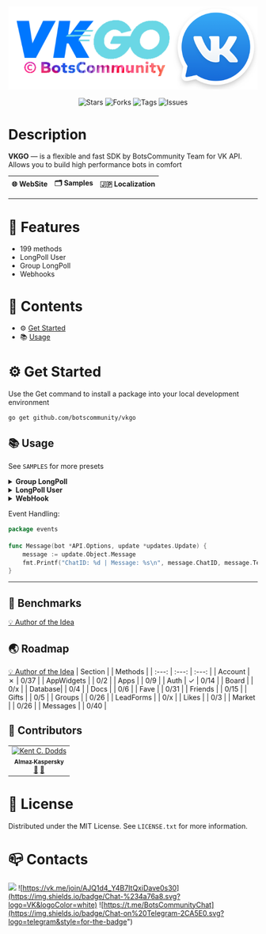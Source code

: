 <p align="center">
	<img src="./docs/cover.png" />
</p>
<p align="center">
	<img alt="Stars" src="https://img.shields.io/github/stars/tildae/vkgo?style=for-the-badge">
	<img alt="Forks" src="https://img.shields.io/github/forks/tildae/vkgo?style=for-the-badge">
	<img alt="Tags" src="https://img.shields.io/github/tag/tildae/vkgo?style=for-the-badge">
	<img alt="Issues" src="https://img.shields.io/github/issues/tildae/vkgo?style=for-the-badge">
</p>

# Description
**VKGO** — is a flexible and fast SDK by BotsCommunity Team for VK API. Allows you to build high performance bots in comfort

| 🌐 WebSite | 🗂 Samples | 🇯🇵 Localization |
| --- | --- | --- |

---

# 🚀 Features
* 199 methods
* LongPoll User
* Group LongPoll
* Webhooks

# 🍬 Contents
*   ⚙️ [Get Started](#get-started)
*   📚 [Usage](#usage)

# ⚙️ Get Started
Use the Get command to install a package into your local development environment
```shell
go get github.com/botscommunity/vkgo
```

## 📚 Usage
See `SAMPLES` for more presets
<details>
<summary><b>Group LongPoll</b></summary>

```go
// main.go
package main

import (
	"os"

	"github.com/botscommunity/vkgo/API"
	"github.com/botscommunity/vkgo/scenes"
	"github.com/botscommunity/vkgo/longpoll"
)

func main() {
	bot := API.Create()
	bot.Config("token", os.Getenv("TOKEN"))
	bot.Config("version", 5.131)

	updates := scenes.Create()
	updates.Add("message", func(bot *API.Options, update updates.Updates) {})

	longpoll.Create(bot).EndlessListen(updates)
}
```
</details>
<details>
<summary><b>LongPoll User</b></summary>

```go
// main.go
package main

import (
	"os"

	"github.com/botscommunity/vkgo/API"
	"github.com/botscommunity/vkgo/scenes"
	"github.com/botscommunity/vkgo/user"
)

func main() {
	bot := API.Create()
	bot.Config("token", os.Getenv("TOKEN"))
	bot.Config("version", 5.131)

	updates := scenes.Create()
	updates.Add("message", func(bot *API.Options, update updates.Updates) {})

	user.Create(bot).EndlessListen(updates)
}
```
</details>

<details>
<summary><b>WebHook</b></summary>

```go
// main.go
package main

import (
	"os"

	"github.com/gofiber/fiber/v2"
	"github.com/botscommunity/vkgo/API"
	"github.com/botscommunity/vkgo/scenes"
	"github.com/botscommunity/vkgo/webhook"
)

func main() {
	tokens := *map[webhook.GroupID]webhook.Token{}

	updates := scenes.Create()
	updates.Add("message", func(bot *API.Options, update updates.Updates) {})

	webhook.Create(tokens, updates)

	app := fiber.New()
	app.Post("vkontakte/:confirmation", webhook.Fiber)
	app.Listen(":3000")
}
```
</details>

Event Handling:

```go
package events

func Message(bot *API.Options, update *updates.Update) {
	message := update.Object.Message
	fmt.Printf("ChatID: %d | Message: %s\n", message.ChatID, message.Text)
}
```

---

## 🎯 Benchmarks
[💡 Author of the Idea](https://github.com/elias506/vk-sdk#benchmarks)

## 🌏 Roadmap


[💡 Author of the Idea](https://github.com/azzzak/vkapi#%D1%80%D0%B5%D0%B0%D0%BB%D0%B8%D0%B7%D0%BE%D0%B2%D0%B0%D0%BD%D0%BD%D1%8B%D0%B5-%D0%BC%D0%B5%D1%82%D0%BE%D0%B4%D1%8B)
| Section |  | Methods |
| :---: | :---: | :---: |
| Account | ✗ | 0/37 |
| AppWidgets |  | 0/2 |
| Apps |  | 0/9 |
| Auth | ✓ | 0/14 |
| Board |  | 0/x |
| Database|  | 0/4 |
| Docs |  | 0/6 |
| Fave |  | 0/31 |
| Friends |  | 0/15 |
| Gifts |  | 0/5 |
| Groups |  | 0/26 |
| LeadForms |  | 0/x |
| Likes |  | 0/3 |
| Market |  | 0/26 |
| Messages |  | 0/40 |

## 🦸 Contributors

<table>
	<tbody>
		<tr>
			<td align="center">
				<a href="https://kentcdodds.com">
					<img src="https://avatars.githubusercontent.com/u/104167738?s=400&u=e8931adf4878141b11667c9a73d3cc315e82a645&v=4" width="100px;" alt="Kent C. Dodds"/>
					<br />
					<sub>
					<b>
					Almaz Kaspersky
					</b>
					</sub>
				</a>
				<br />
				<a href="https://github.com/all-contributors/all-contributors/pulls?q=is%3Apr+reviewed-by%3Akentcdodds" title="Reviewed Pull Requests">🐛</a>
				<a href="#talk-kentcdodds" title="Talks">🐙</a>
			</td>
		</tr>
	</tbody>
</table>

# 📝 License
Distributed under the MIT License. See `LICENSE.txt` for more information.

# 📪 Contacts
![](https://img.shields.io/discord/1018686012186185758.svg?label=&logo=discord&logoColor=ffffff&color=7389D8&labelColor=6A7EC2)
![https://vk.me/join/AJQ1d4_Y4B7ItQxiDave0s30](https://img.shields.io/badge/Chat-%234a76a8.svg?logo=VK&logoColor=white)
![https://t.me/BotsCommunityChat](https://img.shields.io/badge/Chat-on%20Telegram-2CA5E0.svg?logo=telegram&style=for-the-badge")
